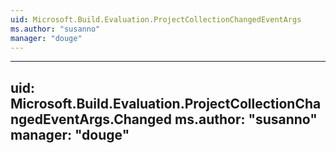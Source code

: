 ```yaml
---
uid: Microsoft.Build.Evaluation.ProjectCollectionChangedEventArgs
ms.author: "susanno"
manager: "douge"
---
```


---
uid: Microsoft.Build.Evaluation.ProjectCollectionChangedEventArgs.Changed
ms.author: "susanno"
manager: "douge"
---
